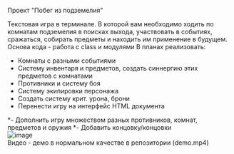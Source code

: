 Проект "Побег из подземелия"

Текстовая игра в терминале. В которой вам необходимо ходить по комнатам подземелия в поисках выхода, участвовать в событиях, сражаться, собирать предметы и находить им применение в будущем.
Основа кода - работа с class и модулями
В планах реализовать:
- Комнаты с разными событиями
- Систему инвентаря и предметов, создать синнергию этих предметов с комнатами
- Противники и систему боя
- Систему экипировки персонажа
- Создать систему крит. урона, брони
- Перенести игру на интерфейс HTML документа

*- Дополнить игру множеством разных противников, комнат, предметов и оружия
*- Добавить концовку/концовки
<br>
![image](https://github.com/seelentov/dungeon-escape-game/blob/main/demo.gif)
<br>
Видео - демо в нормальном качестве в репозитории (demo.mp4)

